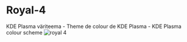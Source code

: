 # Royal-4
KDE Plasma väriteema - Theme de colour de KDE Plasma - KDE Plasma colour scheme
![royal 4](https://user-images.githubusercontent.com/73434605/165301484-83f5c725-f9ca-450b-9ae9-22b7febcf39d.png)
